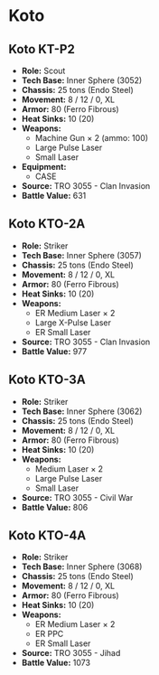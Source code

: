 # Koto
## Koto KT-P2
- **Role:** Scout
- **Tech Base:** Inner Sphere (3052)
- **Chassis:** 25 tons (Endo Steel)
- **Movement:** 8 / 12 / 0, XL
- **Armor:** 80 (Ferro Fibrous)
- **Heat Sinks:** 10 (20)
- **Weapons:**
  - Machine Gun × 2 (ammo: 100)
  - Large Pulse Laser
  - Small Laser
- **Equipment:**
  - CASE
- **Source:** TRO 3055 - Clan Invasion
- **Battle Value:** 631

## Koto KTO-2A
- **Role:** Striker
- **Tech Base:** Inner Sphere (3057)
- **Chassis:** 25 tons (Endo Steel)
- **Movement:** 8 / 12 / 0, XL
- **Armor:** 80 (Ferro Fibrous)
- **Heat Sinks:** 10 (20)
- **Weapons:**
  - ER Medium Laser × 2
  - Large X-Pulse Laser
  - ER Small Laser
- **Source:** TRO 3055 - Clan Invasion
- **Battle Value:** 977

## Koto KTO-3A
- **Role:** Striker
- **Tech Base:** Inner Sphere (3062)
- **Chassis:** 25 tons (Endo Steel)
- **Movement:** 8 / 12 / 0, XL
- **Armor:** 80 (Ferro Fibrous)
- **Heat Sinks:** 10 (20)
- **Weapons:**
  - Medium Laser × 2
  - Large Pulse Laser
  - Small Laser
- **Source:** TRO 3055 - Civil War
- **Battle Value:** 806

## Koto KTO-4A
- **Role:** Striker
- **Tech Base:** Inner Sphere (3068)
- **Chassis:** 25 tons (Endo Steel)
- **Movement:** 8 / 12 / 0, XL
- **Armor:** 80 (Ferro Fibrous)
- **Heat Sinks:** 10 (20)
- **Weapons:**
  - ER Medium Laser × 2
  - ER PPC
  - ER Small Laser
- **Source:** TRO 3055 - Jihad
- **Battle Value:** 1073

